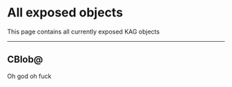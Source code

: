 # All exposed objects

This page contains all currently exposed KAG objects

---

## CBlob@
Oh god oh fuck